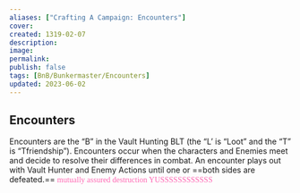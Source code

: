 ```yaml
---
aliases: ["Crafting A Campaign: Encounters"]
cover: 
created: 1319-02-07
description: 
image: 
permalink: 
publish: false
tags: [BnB/Bunkermaster/Encounters]
updated: 2023-06-02
---
```


## Encounters

Encounters are the “B” in the Vault Hunting BLT (the “L’ is “Loot” and the “T” is “Tfriendship”). Encounters occur when the characters and Enemies meet and decide to resolve their differences in combat. An encounter plays out with Vault Hunter and Enemy Actions until one or ==both sides are defeated.== <span style="color: hotpink;font-family: Gill Sans">mutually assured destruction YUSSSSSSSSSSSS</span>
